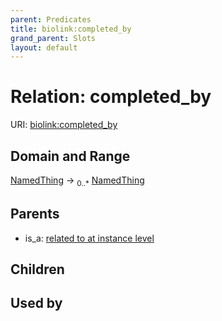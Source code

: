 ```yaml
---
parent: Predicates
title: biolink:completed_by
grand_parent: Slots
layout: default
---
```


# Relation: completed_by




URI: [biolink:completed_by](https://w3id.org/biolink/vocab/completed_by)

## Domain and Range

[NamedThing](NamedThing.md) ->  <sub>0..\*</sub> [NamedThing](NamedThing.md)

## Parents

 *  is_a: [related to at instance level](related_to_at_instance_level.md)

## Children


## Used by

